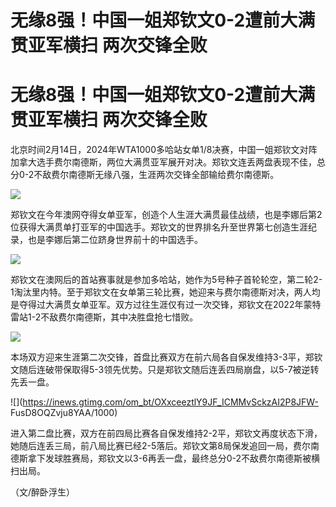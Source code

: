 # 无缘8强！中国一姐郑钦文0-2遭前大满贯亚军横扫 两次交锋全败

# 无缘8强！中国一姐郑钦文0-2遭前大满贯亚军横扫 两次交锋全败

北京时间2月14日，2024年WTA1000多哈站女单1/8决赛，中国一姐郑钦文对阵加拿大选手费尔南德斯，两位大满贯亚军展开对决。郑钦文连丢两盘表现不佳，总分0-2不敌费尔南德斯无缘八强，生涯两次交锋全部输给费尔南德斯。

![](https://inews.gtimg.com/om_bt/OHdB064n0Qmk-3uqZ-00_nB88TG6uJRBjTSzaHTLRN0qUAA/1000)

郑钦文在今年澳网夺得女单亚军，创造个人生涯大满贯最佳战绩，也是李娜后第2位获得大满贯单打亚军的中国选手。郑钦文的世界排名升至世界第七创造生涯纪录，也是李娜后第二位跻身世界前十的中国选手。

![](https://inews.gtimg.com/om_bt/O1M6Fp_GOzz8OLAriSvLFZJ7EWF6WweURkVsA3Nk0zSvIAA/1000)

郑钦文在澳网后的首站赛事就是参加多哈站，她作为5号种子首轮轮空，第二轮2-1淘汰里内特。至于郑钦文在女单第三轮比赛，她迎来与费尔南德斯对决，两人均是夺得过大满贯女单亚军。双方过往生涯仅有过一次交锋，郑钦文在2022年蒙特雷站1-2不敌费尔南德斯，其中决胜盘抢七惜败。

![](https://inews.gtimg.com/om_bt/OCKDyoKuOWTK56bR2e8m77sYbF6wXsgTLRAX6xSgo8mP8AA/1000)

本场双方迎来生涯第二次交锋，首盘比赛双方在前六局各自保发维持3-3平，郑钦文随后连破带保取得5-3领先优势。只是郑钦文随后连丢四局崩盘，以5-7被逆转先丢一盘。

![](https://inews.gtimg.com/om_bt/OXxceeztlY9JF_ICMMvSckzAI2P8JFW-
FusD8OQZvju8YAA/1000)

进入第二盘比赛，双方在前四局比赛各自保发维持2-2平，郑钦文再度状态下滑，她随后连丢三局，前八局比赛已经2-5落后。郑钦文第8局保发追回一局，费尔南德斯拿下发球胜赛局，郑钦文以3-6再丢一盘，最终总分0-2不敌费尔南德斯被横扫出局。

（文/醉卧浮生）

